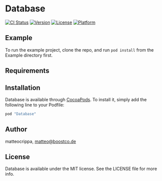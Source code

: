 # Database

[![CI Status](http://img.shields.io/travis/matteocrippa/Database.svg?style=flat)](https://travis-ci.org/matteocrippa/Database)
[![Version](https://img.shields.io/cocoapods/v/Database.svg?style=flat)](http://cocoapods.org/pods/Database)
[![License](https://img.shields.io/cocoapods/l/Database.svg?style=flat)](http://cocoapods.org/pods/Database)
[![Platform](https://img.shields.io/cocoapods/p/Database.svg?style=flat)](http://cocoapods.org/pods/Database)

## Example

To run the example project, clone the repo, and run `pod install` from the Example directory first.

## Requirements

## Installation

Database is available through [CocoaPods](http://cocoapods.org). To install
it, simply add the following line to your Podfile:

```ruby
pod "Database"
```

## Author

matteocrippa, matteo@boostco.de

## License

Database is available under the MIT license. See the LICENSE file for more info.
